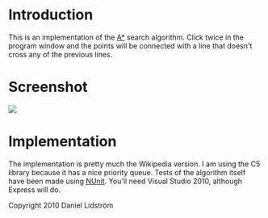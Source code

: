 # Introduction

This is an implementation of the [A*](http://en.wikipedia.org/wiki/A*_search_algorithm) search algorithm.
Click twice in the program window and the points will be connected with a line that doesn't
cross any of the previous lines.

# Screenshot

<img src="http://dlidstrom.github.com/PathFinder/shot.PNG">

# Implementation

The implementation is pretty much the Wikipedia version. I am using the C5 library
because it has a nice priority queue. Tests of the algorithm itself have been made
using [NUnit](http://www.nunit.org/). You'll need Visual Studio 2010, although Express
will do.

Copyright 2010 Daniel Lidström

